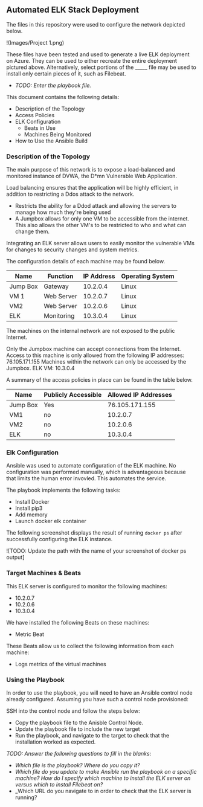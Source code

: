 ## Automated ELK Stack Deployment

The files in this repository were used to configure the network depicted below.

!(Images/Project 1.png)

These files have been tested and used to generate a live ELK deployment on Azure. They can be used to either recreate the entire deployment pictured above. Alternatively, select portions of the _____ file may be used to install only certain pieces of it, such as Filebeat.

  - _TODO: Enter the playbook file._

This document contains the following details:
- Description of the Topology
- Access Policies
- ELK Configuration
  - Beats in Use
  - Machines Being Monitored
- How to Use the Ansible Build


### Description of the Topology

The main purpose of this network is to expose a load-balanced and monitored instance of DVWA, the D*mn Vulnerable Web Application.

Load balancing ensures that the application will be highly efficient, in addition to restricting a Ddos attack to the network.
- Restricts the ability for a Ddod attack and allowing the servers to manage how much they're being used
- A Jumpbox allows for only one VM to be accessible from the internet. This also allows the other VM's to be restricted to who and what can change them. 

Integrating an ELK server allows users to easily monitor the vulnerable VMs for changes to security changes and system metrics.

The configuration details of each machine may be found below.


| Name     | Function | IP Address | Operating System |
|----------|----------|------------|------------------|
| Jump Box | Gateway  | 10.2.0.4   | Linux            |
| VM 1     |Web Server| 10.2.0.7   | Linux            |
| VM2      |Web Server| 10.2.0.6   | Linux            |
| ELK      |Monitoring| 10.3.0.4   | Linux            |


The machines on the internal network are not exposed to the public Internet. 

Only the Jumpbox machine can accept connections from the Internet. Access to this machine is only allowed from the following IP addresses: 76.105.171.155
Machines within the network can only be accessed by the Jumpbox.
ELK VM: 10.3.0.4

A summary of the access policies in place can be found in the table below.

| Name     | Publicly Accessible | Allowed IP Addresses |
|----------|---------------------|----------------------|
| Jump Box | Yes                 | 76.105.171.155       |
|  VM1     | no                  |  10.2.0.7            |
|  VM2     | no                  |  10.2.0.6            |
|  ELK     | no                  |  10.3.0.4            |


### Elk Configuration

Ansible was used to automate configuration of the ELK machine. No configuration was performed manually, which is advantageous because that limits the human error invovled. This automates the service.

The playbook implements the following tasks:
- Install Docker
- Install pip3
- Add memory
- Launch docker elk container

The following screenshot displays the result of running `docker ps` after successfully configuring the ELK instance.

![TODO: Update the path with the name of your screenshot of docker ps output]


### Target Machines & Beats
This ELK server is configured to monitor the following machines:
- 10.2.0.7
- 10.2.0.6
- 10.3.0.4

We have installed the following Beats on these machines:
- Metric Beat

These Beats allow us to collect the following information from each machine:
- Logs metrics of the virtual machines

### Using the Playbook
In order to use the playbook, you will need to have an Ansible control node already configured. Assuming you have such a control node provisioned: 

SSH into the control node and follow the steps below:
- Copy the playbook file to the Anisble Control Node.
- Update the playbook file to include the new target
- Run the playbook, and navigate to the target to check that the installation worked as expected.

_TODO: Answer the following questions to fill in the blanks:_
- _Which file is the playbook? Where do you copy it?_
- _Which file do you update to make Ansible run the playbook on a specific machine? How do I specify which machine to install the ELK server on versus which to install Filebeat on?_
- _Which URL do you navigate to in order to check that the ELK server is running?

